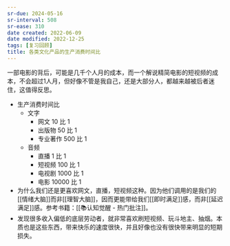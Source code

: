 ```yaml
---
sr-due: 2024-05-16
sr-interval: 508
sr-ease: 310
date created: 2022-06-09
date modified: 2022-12-25
tags: [复习回顾]
title: 各类文化产品的生产消费时间比
---
```


一部电影的背后，可能是几千个人月的成本，而一个解说精简电影的短视频的成本，不会超过1人月，但好像不管是我自己，还是大部分人，都越来越被后者迷住，这值得反思。

- 生产消费时间比
	- 文字
		- 网文 10 比 1
		- 出版物 50 比 1
		- 专业著作 500 比 1
	- 音频
		- 直播 1 比 1
		- 短视频 100 比 1
		- 电视剧 1000 比 1
		- 电影 10000 比 1
- 为什么我们还是更喜欢网文，直播，短视频这种。因为他们调用的是我们的 [[情绪大脑]]而非[[理智大脑]]，因而更能带给我们[[即时满足]]感，而非[[延迟满足]]感。参考书籍：[[📚认知觉醒 - 热门批注]]。
- 发现很多收入偏低的底层劳动者，就非常喜欢刷短视频、玩斗地主、抽烟。本质也是这些东西，带来快乐的速度很快，并且好像也没有很快带来明显的短期损失。
